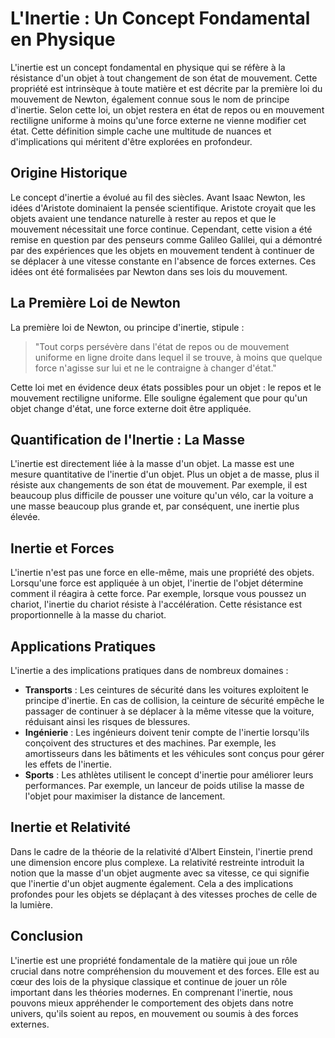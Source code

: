 # L'Inertie : Un Concept Fondamental en Physique

L'inertie est un concept fondamental en physique qui se réfère à la résistance d'un objet à tout changement de son état de mouvement. Cette propriété est intrinsèque à toute matière et est décrite par la première loi du mouvement de Newton, également connue sous le nom de principe d'inertie. Selon cette loi, un objet restera en état de repos ou en mouvement rectiligne uniforme à moins qu'une force externe ne vienne modifier cet état. Cette définition simple cache une multitude de nuances et d'implications qui méritent d'être explorées en profondeur.

## Origine Historique

Le concept d'inertie a évolué au fil des siècles. Avant Isaac Newton, les idées d'Aristote dominaient la pensée scientifique. Aristote croyait que les objets avaient une tendance naturelle à rester au repos et que le mouvement nécessitait une force continue. Cependant, cette vision a été remise en question par des penseurs comme Galileo Galilei, qui a démontré par des expériences que les objets en mouvement tendent à continuer de se déplacer à une vitesse constante en l'absence de forces externes. Ces idées ont été formalisées par Newton dans ses lois du mouvement.

## La Première Loi de Newton

La première loi de Newton, ou principe d'inertie, stipule :

> "Tout corps persévère dans l'état de repos ou de mouvement uniforme en ligne droite dans lequel il se trouve, à moins que quelque force n'agisse sur lui et ne le contraigne à changer d'état."

Cette loi met en évidence deux états possibles pour un objet : le repos et le mouvement rectiligne uniforme. Elle souligne également que pour qu'un objet change d'état, une force externe doit être appliquée.

## Quantification de l'Inertie : La Masse

L'inertie est directement liée à la masse d'un objet. La masse est une mesure quantitative de l'inertie d'un objet. Plus un objet a de masse, plus il résiste aux changements de son état de mouvement. Par exemple, il est beaucoup plus difficile de pousser une voiture qu'un vélo, car la voiture a une masse beaucoup plus grande et, par conséquent, une inertie plus élevée.

## Inertie et Forces

L'inertie n'est pas une force en elle-même, mais une propriété des objets. Lorsqu'une force est appliquée à un objet, l'inertie de l'objet détermine comment il réagira à cette force. Par exemple, lorsque vous poussez un chariot, l'inertie du chariot résiste à l'accélération. Cette résistance est proportionnelle à la masse du chariot.

## Applications Pratiques

L'inertie a des implications pratiques dans de nombreux domaines :

- **Transports** : Les ceintures de sécurité dans les voitures exploitent le principe d'inertie. En cas de collision, la ceinture de sécurité empêche le passager de continuer à se déplacer à la même vitesse que la voiture, réduisant ainsi les risques de blessures.
- **Ingénierie** : Les ingénieurs doivent tenir compte de l'inertie lorsqu'ils conçoivent des structures et des machines. Par exemple, les amortisseurs dans les bâtiments et les véhicules sont conçus pour gérer les effets de l'inertie.
- **Sports** : Les athlètes utilisent le concept d'inertie pour améliorer leurs performances. Par exemple, un lanceur de poids utilise la masse de l'objet pour maximiser la distance de lancement.

## Inertie et Relativité

Dans le cadre de la théorie de la relativité d'Albert Einstein, l'inertie prend une dimension encore plus complexe. La relativité restreinte introduit la notion que la masse d'un objet augmente avec sa vitesse, ce qui signifie que l'inertie d'un objet augmente également. Cela a des implications profondes pour les objets se déplaçant à des vitesses proches de celle de la lumière.

## Conclusion

L'inertie est une propriété fondamentale de la matière qui joue un rôle crucial dans notre compréhension du mouvement et des forces. Elle est au cœur des lois de la physique classique et continue de jouer un rôle important dans les théories modernes. En comprenant l'inertie, nous pouvons mieux appréhender le comportement des objets dans notre univers, qu'ils soient au repos, en mouvement ou soumis à des forces externes.